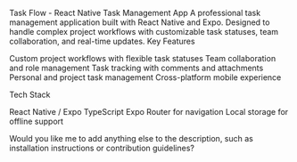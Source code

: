 Task Flow - React Native Task Management App
A professional task management application built with React Native and Expo. Designed to handle complex project workflows with customizable task statuses, team collaboration, and real-time updates.
Key Features

Custom project workflows with flexible task statuses
Team collaboration and role management
Task tracking with comments and attachments
Personal and project task management
Cross-platform mobile experience

Tech Stack

React Native / Expo
TypeScript
Expo Router for navigation
Local storage for offline support

Would you like me to add anything else to the description, such as installation instructions or contribution guidelines?